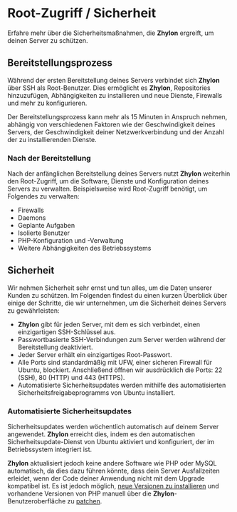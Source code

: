 # Root-Zugriff / Sicherheit

Erfahre mehr über die Sicherheitsmaßnahmen, die **Zhylon** ergreift, um deinen Server zu schützen.

## Bereitstellungsprozess

Während der ersten Bereitstellung deines Servers verbindet sich **Zhylon** über SSH als Root-Benutzer.
Dies ermöglicht es **Zhylon**, Repositories hinzuzufügen, Abhängigkeiten zu installieren und neue Dienste, Firewalls und mehr zu konfigurieren.

Der Bereitstellungsprozess kann mehr als 15 Minuten in Anspruch nehmen, abhängig von verschiedenen Faktoren wie der Geschwindigkeit deines Servers,
der Geschwindigkeit deiner Netzwerkverbindung und der Anzahl der zu installierenden Dienste.


### Nach der Bereitstellung

Nach der anfänglichen Bereitstellung deines Servers nutzt **Zhylon** weiterhin den Root-Zugriff, um die Software, Dienste und Konfiguration deines Servers zu verwalten.
Beispielsweise wird Root-Zugriff benötigt, um Folgendes zu verwalten:

- Firewalls
- Daemons
- Geplante Aufgaben
- Isolierte Benutzer
- PHP-Konfiguration und -Verwaltung
- Weitere Abhängigkeiten des Betriebssystems


## Sicherheit

Wir nehmen Sicherheit sehr ernst und tun alles, um die Daten unserer Kunden zu schützen.
Im Folgenden findest du einen kurzen Überblick über einige der Schritte, die wir unternehmen, um die Sicherheit deines Servers zu gewährleisten:

- **Zhylon** gibt für jeden Server, mit dem es sich verbindet, einen einzigartigen SSH-Schlüssel aus.
- Passwortbasierte SSH-Verbindungen zum Server werden während der Bereitstellung deaktiviert.
- Jeder Server erhält ein einzigartiges Root-Passwort.
- Alle Ports sind standardmäßig mit UFW, einer sicheren Firewall für Ubuntu, blockiert. Anschließend öffnen wir ausdrücklich die Ports: 22 (SSH), 80 (HTTP) und 443 (HTTPS).
- Automatisierte Sicherheitsupdates werden mithilfe des automatisierten Sicherheitsfreigabeprogramms von Ubuntu installiert.


### Automatisierte Sicherheitsupdates

Sicherheitsupdates werden wöchentlich automatisch auf deinem Server angewendet.
**Zhylon** erreicht dies, indem es den automatischen Sicherheitsupdate-Dienst von Ubuntu aktiviert und konfiguriert, der im Betriebssystem integriert ist.

**Zhylon** aktualisiert jedoch keine andere Software wie PHP oder MySQL automatisch, da dies dazu führen könnte, dass dein Server Ausfallzeiten erleidet,
wenn der Code deiner Anwendung nicht mit dem Upgrade kompatibel ist.
Es ist jedoch möglich, [neue Versionen zu installieren](./php#mehrere-php-versionen) und vorhandene Versionen von PHP manuell
über die **Zhylon**-Benutzeroberfläche zu [patchen](./php#aktualisierung-von-php-zwischen-patch-versionen).

